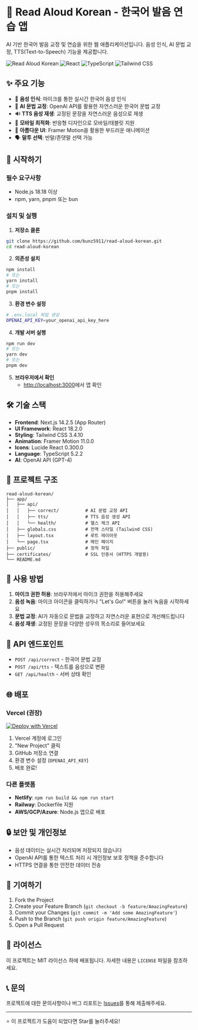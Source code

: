 # 🎤 Read Aloud Korean - 한국어 발음 연습 앱

AI 기반 한국어 발음 교정 및 연습을 위한 웹 애플리케이션입니다. 음성 인식, AI 문법 교정, TTS(Text-to-Speech) 기능을 제공합니다.

![Read Aloud Korean](https://img.shields.io/badge/Next.js-14.2.5-black?style=for-the-badge&logo=next.js)
![React](https://img.shields.io/badge/React-18.2.0-blue?style=for-the-badge&logo=react)
![TypeScript](https://img.shields.io/badge/TypeScript-5.2.2-blue?style=for-the-badge&logo=typescript)
![Tailwind CSS](https://img.shields.io/badge/Tailwind_CSS-3.4.10-38B2AC?style=for-the-badge&logo=tailwind-css)

## ✨ 주요 기능

- 🎤 **음성 인식**: 마이크를 통한 실시간 한국어 음성 인식
- 🤖 **AI 문법 교정**: OpenAI API를 활용한 자연스러운 한국어 문법 교정
- 🔊 **TTS 음성 재생**: 교정된 문장을 자연스러운 음성으로 재생
- 📱 **모바일 최적화**: 반응형 디자인으로 모바일/태블릿 지원
- 🎨 **아름다운 UI**: Framer Motion을 활용한 부드러운 애니메이션
- 🗣️ **말투 선택**: 반말/존댓말 선택 가능

## 🚀 시작하기

### 필수 요구사항

- Node.js 18.18 이상
- npm, yarn, pnpm 또는 bun

### 설치 및 실행

1. **저장소 클론**
```bash
git clone https://github.com/bunz5911/read-aloud-korean.git
cd read-aloud-korean
```

2. **의존성 설치**
```bash
npm install
# 또는
yarn install
# 또는
pnpm install
```

3. **환경 변수 설정**
```bash
# .env.local 파일 생성
OPENAI_API_KEY=your_openai_api_key_here
```

4. **개발 서버 실행**
```bash
npm run dev
# 또는
yarn dev
# 또는
pnpm dev
```

5. **브라우저에서 확인**
   - [http://localhost:3000](http://localhost:3000)에서 앱 확인

## 🛠️ 기술 스택

- **Frontend**: Next.js 14.2.5 (App Router)
- **UI Framework**: React 18.2.0
- **Styling**: Tailwind CSS 3.4.10
- **Animation**: Framer Motion 11.0.0
- **Icons**: Lucide React 0.300.0
- **Language**: TypeScript 5.2.2
- **AI**: OpenAI API (GPT-4)

## 📁 프로젝트 구조

```
read-aloud-korean/
├── app/
│   ├── api/
│   │   ├── correct/          # AI 문법 교정 API
│   │   ├── tts/              # TTS 음성 생성 API
│   │   └── health/           # 헬스 체크 API
│   ├── globals.css           # 전역 스타일 (Tailwind CSS)
│   ├── layout.tsx            # 루트 레이아웃
│   └── page.tsx              # 메인 페이지
├── public/                   # 정적 파일
├── certificates/             # SSL 인증서 (HTTPS 개발용)
└── README.md
```

## 🎯 사용 방법

1. **마이크 권한 허용**: 브라우저에서 마이크 권한을 허용해주세요
2. **음성 녹음**: 마이크 아이콘을 클릭하거나 "Let's Go!" 버튼을 눌러 녹음을 시작하세요
3. **문법 교정**: AI가 자동으로 문법을 교정하고 자연스러운 표현으로 개선해드립니다
4. **음성 재생**: 교정된 문장을 다양한 성우의 목소리로 들어보세요

## 🔧 API 엔드포인트

- `POST /api/correct` - 한국어 문법 교정
- `POST /api/tts` - 텍스트를 음성으로 변환
- `GET /api/health` - 서버 상태 확인

## 🌐 배포

### Vercel (권장)

[![Deploy with Vercel](https://vercel.com/button)](https://vercel.com/new/clone?repository-url=https://github.com/bunz5911/read-aloud-korean)

1. Vercel 계정에 로그인
2. "New Project" 클릭
3. GitHub 저장소 연결
4. 환경 변수 설정 (`OPENAI_API_KEY`)
5. 배포 완료!

### 다른 플랫폼

- **Netlify**: `npm run build && npm run start`
- **Railway**: Dockerfile 지원
- **AWS/GCP/Azure**: Node.js 앱으로 배포

## 🔒 보안 및 개인정보

- 음성 데이터는 실시간 처리되며 저장되지 않습니다
- OpenAI API를 통한 텍스트 처리 시 개인정보 보호 정책을 준수합니다
- HTTPS 연결을 통한 안전한 데이터 전송

## 🤝 기여하기

1. Fork the Project
2. Create your Feature Branch (`git checkout -b feature/AmazingFeature`)
3. Commit your Changes (`git commit -m 'Add some AmazingFeature'`)
4. Push to the Branch (`git push origin feature/AmazingFeature`)
5. Open a Pull Request

## 📝 라이선스

이 프로젝트는 MIT 라이선스 하에 배포됩니다. 자세한 내용은 `LICENSE` 파일을 참조하세요.

## 📞 문의

프로젝트에 대한 문의사항이나 버그 리포트는 [Issues](https://github.com/bunz5911/read-aloud-korean/issues)를 통해 제출해주세요.

---

⭐ 이 프로젝트가 도움이 되었다면 Star를 눌러주세요!
